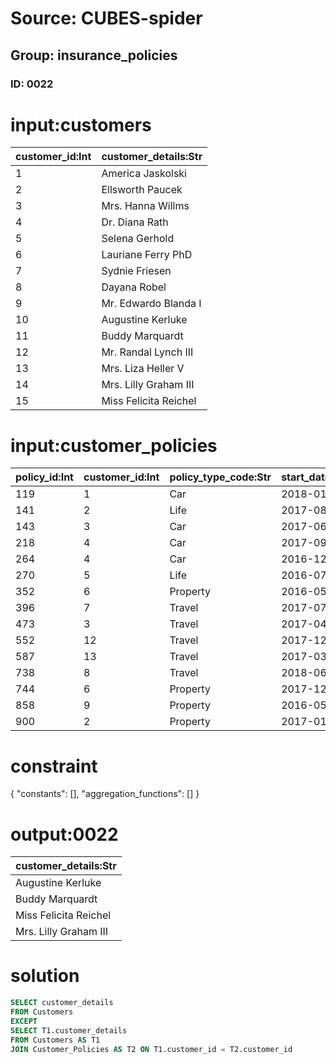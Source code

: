 # Source: CUBES-spider
## Group: insurance_policies
### ID: 0022

# input:customers

| customer_id:Int | customer_details:Str |
|---|---|
| 1 | America Jaskolski |
| 2 | Ellsworth Paucek |
| 3 | Mrs. Hanna Willms |
| 4 | Dr. Diana Rath |
| 5 | Selena Gerhold |
| 6 | Lauriane Ferry PhD |
| 7 | Sydnie Friesen |
| 8 | Dayana Robel |
| 9 | Mr. Edwardo Blanda I |
| 10 | Augustine Kerluke |
| 11 | Buddy Marquardt |
| 12 | Mr. Randal Lynch III |
| 13 | Mrs. Liza Heller V |
| 14 | Mrs. Lilly Graham III |
| 15 | Miss Felicita Reichel |

# input:customer_policies

| policy_id:Int | customer_id:Int | policy_type_code:Str | start_date:Date | end_date:Date |
|---|---|---|---|---|
| 119 | 1 | Car | 2018-01-21 | 2017-12-15 |
| 141 | 2 | Life | 2017-08-21 | 2017-09-29 |
| 143 | 3 | Car | 2017-06-16 | 2017-12-09 |
| 218 | 4 | Car | 2017-09-18 | 2017-11-23 |
| 264 | 4 | Car | 2016-12-25 | 2018-01-25 |
| 270 | 5 | Life | 2016-07-17 | 2018-01-05 |
| 352 | 6 | Property | 2016-05-23 | 2017-12-09 |
| 396 | 7 | Travel | 2017-07-30 | 2017-10-09 |
| 473 | 3 | Travel | 2017-04-24 | 2017-12-14 |
| 552 | 12 | Travel | 2017-12-13 | 2017-11-05 |
| 587 | 13 | Travel | 2017-03-23 | 2017-09-01 |
| 738 | 8 | Travel | 2018-06-16 | 2017-12-04 |
| 744 | 6 | Property | 2017-12-01 | 2018-03-07 |
| 858 | 9 | Property | 2016-05-30 | 2018-02-11 |
| 900 | 2 | Property | 2017-01-20 | 2017-12-11 |

# constraint

{
  "constants": [],
  "aggregation_functions": []
}

# output:0022

| customer_details:Str |
|---|
| Augustine Kerluke |
| Buddy Marquardt |
| Miss Felicita Reichel |
| Mrs. Lilly Graham III |

# solution

```sql
SELECT customer_details
FROM Customers
EXCEPT
SELECT T1.customer_details
FROM Customers AS T1
JOIN Customer_Policies AS T2 ON T1.customer_id = T2.customer_id
```
